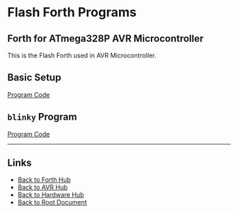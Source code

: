 # Flash Forth Programs

## Forth for ATmega328P AVR Microcontroller

This is the Flash Forth used in AVR Microcontroller.

## Basic Setup

[Program Code](./flash-forth-programs/FF5-p01-avr-base.forth)

## `blinky` Program

[Program Code](./flash-forth-programs/FF5-p02-blinky.forth)

----
<!-- Footer Begins Here -->
## Links

- [Back to Forth Hub](../../Lang/Forth/README.md)
- [Back to AVR Hub](./README.md)
- [Back to Hardware Hub](../README.md)
- [Back to Root Document](../../README.md)
